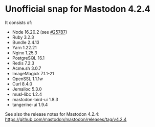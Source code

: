 # Unofficial snap for Mastodon 4.2.4

It consists of:

* Node 16.20.2 (see [#25787](https://github.com/mastodon/mastodon/discussions/25787#discussioncomment-6382898))
* Ruby 3.2.3
* Bundle 2.4.13
* Yarn 1.22.21
* Nginx 1.25.3
* PostgreSQL 16.1
* Redis 7.2.3
* Acme.sh 3.0.7
* ImageMagick 7.1.1-21
* OpenSSL 1.1.1w
* Curl 8.4.0
* Jemalloc 5.3.0
* musl-libc 1.2.4
* mastodon-bird-ui 1.8.3
* tangerine-ui 1.9.4

See also the release notes for Mastodon 4.2.4: https://github.com/mastodon/mastodon/releases/tag/v4.2.4
